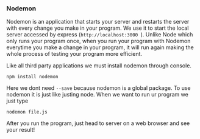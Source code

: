 ### Nodemon

Nodemon is an application that starts your server and restarts the server with every change you make in your program. We use it to start the local server accessed by express (`http://localhost:3000 `). Unlike Node which only runs your program once, when you run your program with Nodemon everytime you make a change in your program, it will run again making the whole process of testing your program more efficient. 


Like all third party applications we must install nodemon through console. 

```
npm install nodemon
```

Here we dont need `--save` because nodemon is a global package. To use nodemon it is just like justing node. When we want to run ur program we just type 

```
nodemon file.js
```

After you run the program, just head to server on a web browser and see your result!